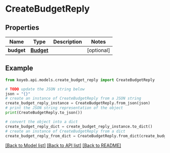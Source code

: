 # CreateBudgetReply


## Properties

Name | Type | Description | Notes
------------ | ------------- | ------------- | -------------
**budget** | [**Budget**](Budget.md) |  | [optional] 

## Example

```python
from koyeb.api.models.create_budget_reply import CreateBudgetReply

# TODO update the JSON string below
json = "{}"
# create an instance of CreateBudgetReply from a JSON string
create_budget_reply_instance = CreateBudgetReply.from_json(json)
# print the JSON string representation of the object
print(CreateBudgetReply.to_json())

# convert the object into a dict
create_budget_reply_dict = create_budget_reply_instance.to_dict()
# create an instance of CreateBudgetReply from a dict
create_budget_reply_from_dict = CreateBudgetReply.from_dict(create_budget_reply_dict)
```
[[Back to Model list]](../README.md#documentation-for-models) [[Back to API list]](../README.md#documentation-for-api-endpoints) [[Back to README]](../README.md)



